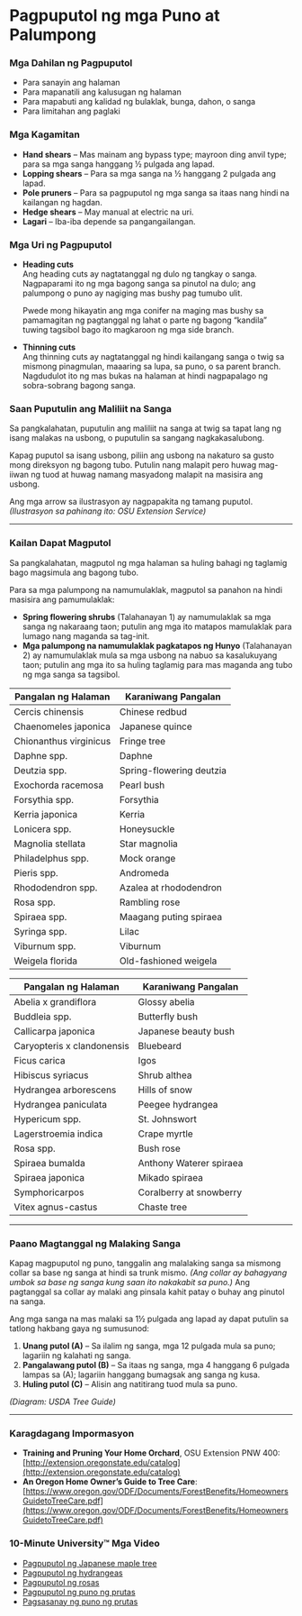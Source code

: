 # Pagpuputol ng mga Puno at Palumpong

### Mga Dahilan ng Pagpuputol

- Para sanayin ang halaman
- Para mapanatili ang kalusugan ng halaman
- Para mapabuti ang kalidad ng bulaklak, bunga, dahon, o sanga
- Para limitahan ang paglaki

### Mga Kagamitan

- **Hand shears** – Mas mainam ang bypass type; mayroon ding anvil type; para sa mga sanga hanggang ½ pulgada ang lapad.
- **Lopping shears** – Para sa mga sanga na ½ hanggang 2 pulgada ang lapad.
- **Pole pruners** – Para sa pagpuputol ng mga sanga sa itaas nang hindi na kailangan ng hagdan.
- **Hedge shears** – May manual at electric na uri.
- **Lagari** – Iba-iba depende sa pangangailangan.

### Mga Uri ng Pagpuputol

- **Heading cuts**  
  Ang heading cuts ay nagtatanggal ng dulo ng tangkay o sanga. Nagpaparami ito ng mga bagong sanga sa pinutol na dulo; ang palumpong o puno ay nagiging mas bushy pag tumubo ulit.

  Pwede mong hikayatin ang mga conifer na maging mas bushy sa pamamagitan ng pagtanggal ng lahat o parte ng bagong “kandila” tuwing tagsibol bago ito magkaroon ng mga side branch.

- **Thinning cuts**  
  Ang thinning cuts ay nagtatanggal ng hindi kailangang sanga o twig sa mismong pinagmulan, maaaring sa lupa, sa puno, o sa parent branch. Nagdudulot ito ng mas bukas na halaman at hindi nagpapalago ng sobra-sobrang bagong sanga.

### Saan Puputulin ang Maliliit na Sanga

Sa pangkalahatan, puputulin ang maliliit na sanga at twig sa tapat lang ng isang malakas na usbong, o puputulin sa sangang nagkakasalubong.

Kapag puputol sa isang usbong, piliin ang usbong na nakaturo sa gusto mong direksyon ng bagong tubo. Putulin nang malapit pero huwag mag-iiwan ng tuod at huwag namang masyadong malapit na masisira ang usbong.

Ang mga arrow sa ilustrasyon ay nagpapakita ng tamang puputol.  
*(Ilustrasyon sa pahinang ito: OSU Extension Service)*

---

### Kailan Dapat Magputol

Sa pangkalahatan, magputol ng mga halaman sa huling bahagi ng taglamig bago magsimula ang bagong tubo.

Para sa mga palumpong na namumulaklak, magputol sa panahon na hindi masisira ang pamumulaklak:

- **Spring flowering shrubs** (Talahanayan 1) ay namumulaklak sa mga sanga ng nakaraang taon; putulin ang mga ito matapos mamulaklak para lumago nang maganda sa tag-init.
- **Mga palumpong na namumulaklak pagkatapos ng Hunyo** (Talahanayan 2) ay namumulaklak mula sa mga usbong na nabuo sa kasalukuyang taon; putulin ang mga ito sa huling taglamig para mas maganda ang tubo ng mga sanga sa tagsibol.


| Pangalan ng Halaman         | Karaniwang Pangalan              |
|---------------------------- |----------------------------------|
| Cercis chinensis            | Chinese redbud                   |
| Chaenomeles japonica        | Japanese quince                  |
| Chionanthus virginicus      | Fringe tree                      |
| Daphne spp.                 | Daphne                           |
| Deutzia spp.                | Spring-flowering deutzia         |
| Exochorda racemosa          | Pearl bush                       |
| Forsythia spp.              | Forsythia                        |
| Kerria japonica             | Kerria                           |
| Lonicera spp.               | Honeysuckle                      |
| Magnolia stellata           | Star magnolia                    |
| Philadelphus spp.           | Mock orange                      |
| Pieris spp.                 | Andromeda                        |
| Rhododendron spp.           | Azalea at rhododendron           |
| Rosa spp.                   | Rambling rose                    |
| Spiraea spp.                | Maagang puting spiraea           |
| Syringa spp.                | Lilac                            |
| Viburnum spp.               | Viburnum                         |
| Weigela florida             | Old-fashioned weigela            |


| Pangalan ng Halaman          | Karaniwang Pangalan              |
|----------------------------- |----------------------------------|
| Abelia x grandiflora         | Glossy abelia                    |
| Buddleia spp.                | Butterfly bush                   |
| Callicarpa japonica          | Japanese beauty bush             |
| Caryopteris x clandonensis   | Bluebeard                        |
| Ficus carica                 | Igos                             |
| Hibiscus syriacus            | Shrub althea                     |
| Hydrangea arborescens        | Hills of snow                    |
| Hydrangea paniculata         | Peegee hydrangea                 |
| Hypericum spp.               | St. Johnswort                    |
| Lagerstroemia indica         | Crape myrtle                     |
| Rosa spp.                    | Bush rose                        |
| Spiraea bumalda              | Anthony Waterer spiraea          |
| Spiraea japonica             | Mikado spiraea                   |
| Symphoricarpos               | Coralberry at snowberry          |
| Vitex agnus-castus           | Chaste tree                      |

---

### Paano Magtanggal ng Malaking Sanga

Kapag magpuputol ng puno, tanggalin ang malalaking sanga sa mismong collar sa base ng sanga at hindi sa trunk mismo. *(Ang collar ay bahagyang umbok sa base ng sanga kung saan ito nakakabit sa puno.)* Ang pagtanggal sa collar ay malaki ang pinsala kahit patay o buhay ang pinutol na sanga.

Ang mga sanga na mas malaki sa 1½ pulgada ang lapad ay dapat putulin sa tatlong hakbang gaya ng sumusunod:

1. **Unang putol (A)** – Sa ilalim ng sanga, mga 12 pulgada mula sa puno; lagariin ng kalahati ng sanga.
2. **Pangalawang putol (B)** – Sa itaas ng sanga, mga 4 hanggang 6 pulgada lampas sa (A); lagariin hanggang bumagsak ang sanga ng kusa.
3. **Huling putol (C)** – Alisin ang natitirang tuod mula sa puno.

*(Diagram: USDA Tree Guide)*

---

### Karagdagang Impormasyon

- **Training and Pruning Your Home Orchard**, OSU Extension PNW 400: [http://extension.oregonstate.edu/catalog](http://extension.oregonstate.edu/catalog)
- **An Oregon Home Owner’s Guide to Tree Care**: [https://www.oregon.gov/ODF/Documents/ForestBenefits/HomeownersGuidetoTreeCare.pdf](https://www.oregon.gov/ODF/Documents/ForestBenefits/HomeownersGuidetoTreeCare.pdf)

### 10-Minute University™ Mga Video

- [Pagpuputol ng Japanese maple tree](https://www.youtube.com/watch?v=idg2XQjlJaA)
- [Pagpuputol ng hydrangeas](https://www.youtube.com/watch?v=zeBSLD-Y84Q)
- [Pagpuputol ng rosas](https://www.youtube.com/watch?v=9Ois08vuz98)
- [Pagpuputol ng puno ng prutas](https://www.youtube.com/watch?v=ZbVGhlG1LUA)
- [Pagsasanay ng puno ng prutas](https://www.youtube.com/watch?v=XvXIqTQcCYI)
